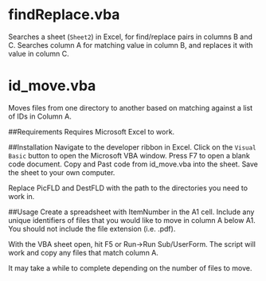 # findReplace.vba
Searches a sheet (`Sheet2`) in Excel, for find/replace pairs in columns B and C. Searches column A for matching value in column B, and replaces it with value in column C.

# id_move.vba
Moves files from one directory to another based on matching against a list of IDs in Column A.

##Requirements
Requires Microsoft Excel to work.

##Installation
Navigate to the developer ribbon in Excel. Click on the `Visual Basic` button to open the Microsoft VBA window. Press F7 to open a blank code document. Copy and Past code from id_move.vba into the sheet. Save the sheet to your own computer.

Replace PicFLD and DestFLD with the path to the directories you need to work in.

##Usage
Create a spreadsheet with ItemNumber in the A1 cell. Include any unique identifiers of files that you would like to move in column A below A1. You should not include the file extension (i.e. .pdf).

With the VBA sheet open, hit F5 or Run->Run Sub/UserForm. The script will work and copy any files that match column A.

It may take a while to complete depending on the number of files to move.
